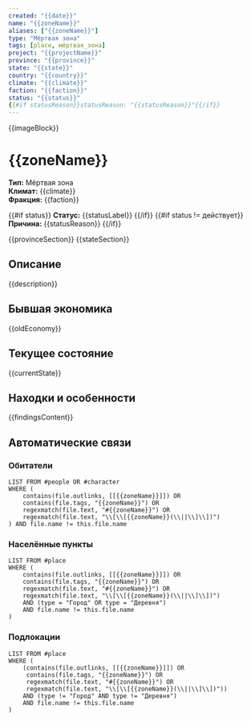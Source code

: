 ```yaml
---
created: "{{date}}"
name: "{{zoneName}}"
aliases: ["{{zoneName}}"]
type: "Мёртвая зона"
tags: [place, мёртвая_зона]
project: "{{projectName}}"
province: "{{province}}"
state: "{{state}}"
country: "{{country}}"
climate: "{{climate}}"
faction: "{{faction}}"
status: "{{status}}"
{{#if statusReason}}statusReason: "{{statusReason}}"{{/if}}
---
```


{{imageBlock}}

# {{zoneName}}

**Тип:** Мёртвая зона  
**Климат:** {{climate}}  
**Фракция:** {{faction}}

{{#if status}}
**Статус:** {{statusLabel}}
{{/if}}
{{#if status != действует}}
**Причина:** {{statusReason}}
{{/if}}

{{provinceSection}}
{{stateSection}}

## Описание
{{description}}

## Бывшая экономика
{{oldEconomy}}

## Текущее состояние
{{currentState}}

## Находки и особенности
{{findingsContent}}

## Автоматические связи
### Обитатели
```dataview
LIST FROM #people OR #character
WHERE (
    contains(file.outlinks, [[{{zoneName}}]]) OR
    contains(file.tags, "{{zoneName}}") OR
    regexmatch(file.text, "#{{zoneName}}") OR
    regexmatch(file.text, "\\[\\[{{zoneName}}(\\||\\]\\])")
) AND file.name != this.file.name
```

### Населённые пункты
```dataview
LIST FROM #place
WHERE (
    contains(file.outlinks, [[{{zoneName}}]]) OR
    contains(file.tags, "{{zoneName}}") OR
    regexmatch(file.text, "#{{zoneName}}") OR
    regexmatch(file.text, "\\[\\[{{zoneName}}(\\||\\]\\])")
    AND (type = "Город" OR type = "Деревня")
    AND file.name != this.file.name
)
```

### Подлокации
```dataview
LIST FROM #place
WHERE (
    (contains(file.outlinks, [[{{zoneName}}]]) OR
     contains(file.tags, "{{zoneName}}") OR
     regexmatch(file.text, "#{{zoneName}}") OR
     regexmatch(file.text, "\\[\\[{{zoneName}}(\\||\\]\\])"))
    AND (type != "Город" AND type != "Деревня")
    AND file.name != this.file.name
)
```
